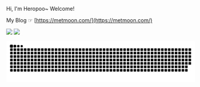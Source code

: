 Hi, I'm Heropoo~ Welcome!

My Blog ☞ [https://metmoon.com/](https://metmoon.com/)
    
![](https://github-readme-stats.vercel.app/api?username=heropoo&show_icons=true&line_height=21&show_icons=true&theme=vue&hide_border=true)
![](https://github-readme-stats.vercel.app/api/top-langs/?username=heropoo&show_icons=true&layout=compact&theme=vue&hide_border=true&hide=html,css)

![github contribution grid snake animation](https://raw.githubusercontent.com/heropoo/heropoo/output/github-contribution-grid-snake.svg)

